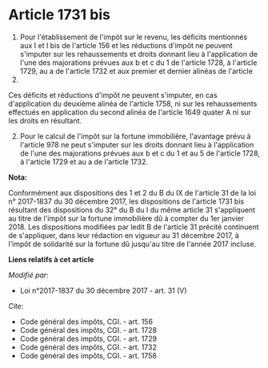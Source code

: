 # Article 1731 bis

1. Pour l'établissement de l'impôt sur le revenu, les déficits mentionnés aux I et I bis de l'article 156 et les réductions
d'impôt ne peuvent s'imputer sur les rehaussements et droits donnant lieu à l'application de l'une des majorations prévues
aux b et c du 1 de l'article 1728, à l'article 1729, au a de l'article 1732 et aux premier et dernier alinéas de l'article
1758.

Ces déficits et réductions d'impôt ne peuvent s'imputer, en cas d'application du deuxième alinéa de l'article 1758, ni sur
les rehaussements effectués en application du second alinéa de l'article 1649 quater A ni sur les droits en résultant.

2. Pour le calcul de l'impôt sur la fortune immobilière, l'avantage prévu à l'article 978 ne peut s'imputer sur les droits
donnant lieu à l'application de l'une des majorations prévues aux b et c du 1 et au 5 de l'article 1728, à l'article 1729 et
au a de l'article 1732.

**Nota:**

Conformément aux dispositions des 1 et 2 du B du IX de l'article 31 de la loi n° 2017-1837 du 30 décembre 2017, les
dispositions de l'article 1731 bis résultant des dispositions du 32° du B du I du même article 31 s'appliquent au titre de
l'impôt sur la fortune immobilière dû à compter du 1er janvier 2018. Les dispositions modifiées par ledit B de l'article 31
précité continuent de s'appliquer, dans leur rédaction en vigueur au 31 décembre 2017, à l'impôt de solidarité sur la fortune
dû jusqu'au titre de l'année 2017 incluse.

**Liens relatifs à cet article**

_Modifié par_:

  - Loi n°2017-1837 du 30 décembre 2017 - art. 31 (V)

_Cite_:

  - Code général des impôts, CGI. - art. 156
  - Code général des impôts, CGI. - art. 1728
  - Code général des impôts, CGI. - art. 1729
  - Code général des impôts, CGI. - art. 1732
  - Code général des impôts, CGI. - art. 1758
